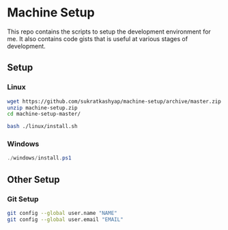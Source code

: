 # Machine Setup

This repo contains the scripts to setup the development environment for me. It also contains code gists that is useful at various stages of development.

## Setup

### Linux

```bash
wget https://github.com/sukratkashyap/machine-setup/archive/master.zip -O machine-setup.zip
unzip machine-setup.zip
cd machine-setup-master/

bash ./linux/install.sh
```

### Windows

```powershell
./windows/install.ps1
```

## Other Setup

### Git Setup
```bash
git config --global user.name "NAME"
git config --global user.email "EMAIL"
```
